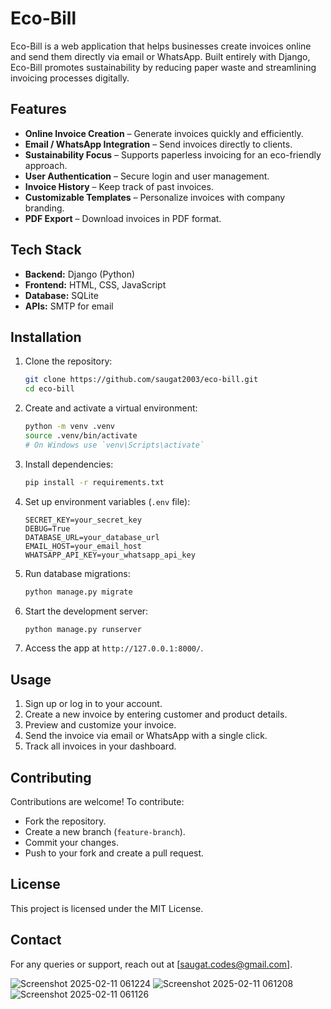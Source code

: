 # Eco-Bill 

Eco-Bill is a web application that helps businesses create invoices online and send them directly via email or WhatsApp. Built entirely with Django, Eco-Bill promotes sustainability by reducing paper waste and streamlining invoicing processes digitally.

## Features 
- **Online Invoice Creation** – Generate invoices quickly and efficiently.
- **Email / WhatsApp Integration** – Send invoices directly to clients.
- **Sustainability Focus** – Supports paperless invoicing for an eco-friendly approach.
- **User Authentication** – Secure login and user management.
- **Invoice History** – Keep track of past invoices.
- **Customizable Templates** – Personalize invoices with company branding.
- **PDF Export** – Download invoices in PDF format.

## Tech Stack
- **Backend:** Django (Python)
- **Frontend:** HTML, CSS, JavaScript
- **Database:** SQLite
- **APIs:** SMTP for email

## Installation
1. Clone the repository:
   ```sh
   git clone https://github.com/saugat2003/eco-bill.git
   cd eco-bill
   ```
2. Create and activate a virtual environment:
   ```sh
   python -m venv .venv
   source .venv/bin/activate
   # On Windows use `venv\Scripts\activate`
   ```
3. Install dependencies:
   ```sh
   pip install -r requirements.txt
   ```
4. Set up environment variables (`.env` file):
   ```
   SECRET_KEY=your_secret_key
   DEBUG=True
   DATABASE_URL=your_database_url
   EMAIL_HOST=your_email_host
   WHATSAPP_API_KEY=your_whatsapp_api_key
   ```
5. Run database migrations:
   ```sh
   python manage.py migrate
   ```
6. Start the development server:
   ```sh
   python manage.py runserver
   ```
7. Access the app at `http://127.0.0.1:8000/`.

## Usage
1. Sign up or log in to your account.
2. Create a new invoice by entering customer and product details.
3. Preview and customize your invoice.
4. Send the invoice via email or WhatsApp with a single click.
5. Track all invoices in your dashboard.

## Contributing
Contributions are welcome! To contribute:
- Fork the repository.
- Create a new branch (`feature-branch`).
- Commit your changes.
- Push to your fork and create a pull request.

## License
This project is licensed under the MIT License.

## Contact
For any queries or support, reach out at [saugat.codes@gmail.com].

![Screenshot 2025-02-11 061224](https://github.com/user-attachments/assets/a1413dfd-6bac-4488-ba5f-c34a609b5507)
![Screenshot 2025-02-11 061208](https://github.com/user-attachments/assets/8c369b5e-3d2b-454a-ae9b-46d7ad90a9c2)
![Screenshot 2025-02-11 061126](https://github.com/user-attachments/assets/37da545e-5c21-4fb4-9a6d-d69d04b39ed2)
